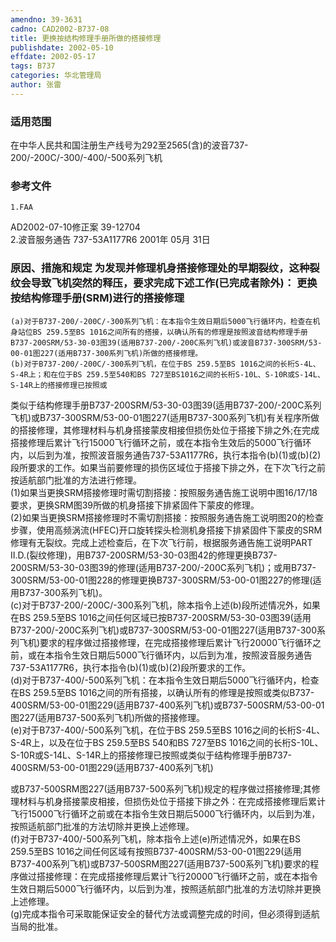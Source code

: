 ```yaml
---
amendno: 39-3631  
cadno: CAD2002-B737-08  
title: 更换按结构修理手册所做的搭接修理  
publishdate: 2002-05-10  
effdate: 2002-05-17  
tags: B737  
categories: 华北管理局  
author: 张雷  
---
```

  
### 适用范围  
在中华人民共和国注册生产线号为292至2565(含)的波音737-200/-200C/-300/-400/-500系列飞机  
  
<!--more-->  
### 参考文件  
    1.FAA  
AD2002-07-10修正案 39-12704  
    2.波音服务通告 737-53A1177R6  2001年 05月 31日  
  
### 原因、措施和规定 为发现并修理机身搭接修理处的早期裂纹，这种裂纹会导致飞机突然的释压，要求完成下述工作(已完成者除外)：     更换按结构修理手册(SRM)进行的搭接修理  
    (a)对于B737-200/-200C/-300系列飞机：在本指令生效日期后5000飞行循环内，检查在机身站位BS 259.5至BS 1016之间所有的搭接，以确认所有的修理是按照波音结构修理手册B737-200SRM/53-30-03图39(适用B737-200/-200C系列飞机)或波音B737-300SRM/53-00-01图227(适用B737-300系列飞机)所做的搭接修理。  
    (b)对于B737-200/-200C/-300系列飞机，在位于BS 259.5至BS 1016之间的长桁S-4L、S-4R上；和在位于BS 259.5至540和BS 727至BS1016之间的长桁S-10L、S-10R或S-14L、S-14R上的搭接修理已按照或  
  
  
类似于结构修理手册B737-200SRM/53-30-03图39(适用B737-200/-200C系列飞机)或B737-300SRM/53-00-01图227(适用B737-300系列飞机)有关程序所做的搭接修理，其修理材料与机身搭接蒙皮相接但损伤处位于搭接下排之外;在完成搭接修理后累计飞行15000飞行循环之前，或在本指令生效后的5000飞行循环内，以后到为准，按照波音服务通告737-53A1177R6，执行本指令(b)(1)或(b)(2)段所要求的工作。如果当前要修理的损伤区域位于搭接下排之外，在下次飞行之前按适航部门批准的方法进行修理。  
     (1)如果当更换SRM搭接修理时需切割搭接：按照服务通告施工说明中图16/17/18要求，更换SRM图39所做的机身搭接下排紧固件下蒙皮的修理。  
     (2)如果当更换SRM搭接修理时不需切割搭接：按照服务通告施工说明图20的检查步骤，使用高频涡流(HFEC)开口旋转探头检测机身搭接下排紧固件下蒙皮的SRM修理有无裂纹。完成上述检查后，在下次飞行前，根据服务通告施工说明PART II.D.(裂纹修理)，用B737-200SRM/53-30-03图42的修理更换B737-200SRM/53-30-03图39的修理(适用B737-200/-200C系列飞机)；或用B737-300SRM/53-00-01图228的修理更换B737-300SRM/53-00-01图227的修理(适用B737-300系列飞机)。  
(c)对于B737-200/-200C/-300系列飞机，除本指令上述(b)段所述情况外，如果在BS 259.5至BS 1016之间任何区域已按B737-200SRM/53-30-03图39(适用B737-200/-200C系列飞机)或B737-300SRM/53-00-01图227(适用B737-300系列飞机)要求的程序做过搭接修理，在完成搭接修理后累计飞行20000飞行循环之前，或在本指令生效日期后5000飞行循环内，以后到为准，按照波音服务通告737-53A1177R6，执行本指令(b)(1)或(b)(2)段所要求的工作。  
    (d)对于B737-400/-500系列飞机：在本指令生效日期后5000飞行循环内，检查在BS 259.5至BS 1016之间的所有搭接，以确认所有的修理是按照或类似B737-400SRM/53-00-01图229(适用B737-400系列飞机)或B737-500SRM/53-00-01图227(适用B737-500系列飞机)所做的搭接修理。  
(e)对于B737-400/-500系列飞机，在位于BS 259.5至BS 1016之间的长桁S-4L、S-4R上，以及在位于BS 259.5至BS 540和BS 727至BS 1016之间的长桁S-10L、S-10R或S-14L、S-14R上的搭接修理已按照或类似于结构修理手册B737-400SRM/53-00-01图229(适用B737-400系列飞机)  
  
  
或B737-500SRM图227(适用B737-500系列飞机)规定的程序做过搭接修理;其修理材料与机身搭接蒙皮相接，但损伤处位于搭接下排之外：在完成搭接修理后累计飞行15000飞行循环之前或在本指令生效日期后5000飞行循环内，以后到为准，按照适航部门批准的方法切除并更换上述修理。  
    (f)对于B737-400/-500系列飞机，除本指令上述(e)所述情况外，如果在BS 259.5至BS 1016之间任何区域有按照B737-400SRM/53-00-01图229(适用B737-400系列飞机)或B737-500SRM图227(适用B737-500系列飞机)要求的程序做过搭接修理：在完成搭接修理后累计飞行20000飞行循环之前，或在本指令生效日期后5000飞行循环内，以后到为准，按照适航部门批准的方法切除并更换上述修理。  
    (g)完成本指令可采取能保证安全的替代方法或调整完成的时间，但必须得到适航当局的批准。  
  
